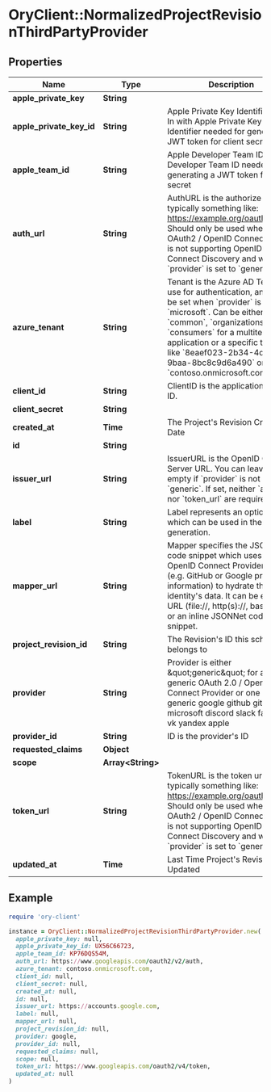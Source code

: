 # OryClient::NormalizedProjectRevisionThirdPartyProvider

## Properties

| Name | Type | Description | Notes |
| ---- | ---- | ----------- | ----- |
| **apple_private_key** | **String** |  | [optional] |
| **apple_private_key_id** | **String** | Apple Private Key Identifier  Sign In with Apple Private Key Identifier needed for generating a JWT token for client secret | [optional] |
| **apple_team_id** | **String** | Apple Developer Team ID  Apple Developer Team ID needed for generating a JWT token for client secret | [optional] |
| **auth_url** | **String** | AuthURL is the authorize url, typically something like: https://example.org/oauth2/auth Should only be used when the OAuth2 / OpenID Connect server is not supporting OpenID Connect Discovery and when &#x60;provider&#x60; is set to &#x60;generic&#x60;. | [optional] |
| **azure_tenant** | **String** | Tenant is the Azure AD Tenant to use for authentication, and must be set when &#x60;provider&#x60; is set to &#x60;microsoft&#x60;.  Can be either &#x60;common&#x60;, &#x60;organizations&#x60;, &#x60;consumers&#x60; for a multitenant application or a specific tenant like &#x60;8eaef023-2b34-4da1-9baa-8bc8c9d6a490&#x60; or &#x60;contoso.onmicrosoft.com&#x60;. | [optional] |
| **client_id** | **String** | ClientID is the application&#39;s Client ID. | [optional] |
| **client_secret** | **String** |  | [optional] |
| **created_at** | **Time** | The Project&#39;s Revision Creation Date | [optional][readonly] |
| **id** | **String** |  | [optional] |
| **issuer_url** | **String** | IssuerURL is the OpenID Connect Server URL. You can leave this empty if &#x60;provider&#x60; is not set to &#x60;generic&#x60;. If set, neither &#x60;auth_url&#x60; nor &#x60;token_url&#x60; are required. | [optional] |
| **label** | **String** | Label represents an optional label which can be used in the UI generation. | [optional] |
| **mapper_url** | **String** | Mapper specifies the JSONNet code snippet which uses the OpenID Connect Provider&#39;s data (e.g. GitHub or Google profile information) to hydrate the identity&#39;s data.  It can be either a URL (file://, http(s)://, base64://) or an inline JSONNet code snippet. | [optional] |
| **project_revision_id** | **String** | The Revision&#39;s ID this schema belongs to | [optional] |
| **provider** | **String** | Provider is either \&quot;generic\&quot; for a generic OAuth 2.0 / OpenID Connect Provider or one of: generic google github gitlab microsoft discord slack facebook vk yandex apple | [optional] |
| **provider_id** | **String** | ID is the provider&#39;s ID | [optional] |
| **requested_claims** | **Object** |  | [optional] |
| **scope** | **Array&lt;String&gt;** |  | [optional] |
| **token_url** | **String** | TokenURL is the token url, typically something like: https://example.org/oauth2/token  Should only be used when the OAuth2 / OpenID Connect server is not supporting OpenID Connect Discovery and when &#x60;provider&#x60; is set to &#x60;generic&#x60;. | [optional] |
| **updated_at** | **Time** | Last Time Project&#39;s Revision was Updated | [optional][readonly] |

## Example

```ruby
require 'ory-client'

instance = OryClient::NormalizedProjectRevisionThirdPartyProvider.new(
  apple_private_key: null,
  apple_private_key_id: UX56C66723,
  apple_team_id: KP76DQS54M,
  auth_url: https://www.googleapis.com/oauth2/v2/auth,
  azure_tenant: contoso.onmicrosoft.com,
  client_id: null,
  client_secret: null,
  created_at: null,
  id: null,
  issuer_url: https://accounts.google.com,
  label: null,
  mapper_url: null,
  project_revision_id: null,
  provider: google,
  provider_id: null,
  requested_claims: null,
  scope: null,
  token_url: https://www.googleapis.com/oauth2/v4/token,
  updated_at: null
)
```

